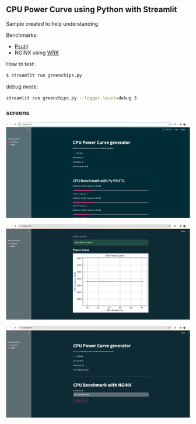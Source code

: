 ## CPU Power Curve using Python with Streamlit
Sample created to help understanding

Benchmarks: 
- [Psutil](https://pypi.org/project/psutil/) 
- NGINX using [WRK](https://github.com/wg/wrk)


How to test:
```bash
$ streamlit run greenchips.py
```

debug mode:
```bash
streamlit run greenchips.py --logger.level=debug 3
```

### screens

![alt text](image.png)

![alt text](image-1.png)

![alt text](image-2.png)

